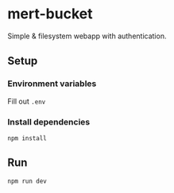 # mert-bucket

Simple & filesystem webapp with authentication.

## Setup

### Environment variables

Fill out `.env`

### Install dependencies

`npm install`

## Run

`npm run dev`
